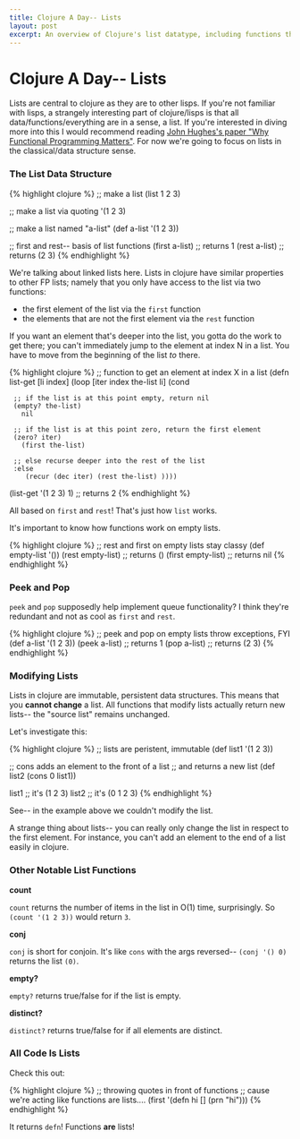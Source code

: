 ```yaml
---
title: Clojure A Day-- Lists
layout: post
excerpt: An overview of Clojure's list datatype, including functions that operate on lists
---
```


# Clojure A Day-- Lists

Lists are central to clojure as they are to other lisps. If you're not familiar with lisps, a strangely interesting part of clojure/lisps is that all data/functions/everything are in a sense, a list. If you're interested in diving more into this I would recommend reading [John Hughes's paper "Why Functional Programming Matters"](http://worrydream.com/refs/Hughes-WhyFunctionalProgrammingMatters.pdf). For now we're going to focus on lists in the classical/data structure sense.




### The List Data Structure

{% highlight clojure %}
;; make a list
(list 1 2 3)

;; make a list via quoting
'(1 2 3)

;; make a list named "a-list"
(def a-list '(1 2 3))

;; first and rest-- basis of list functions
(first a-list) ;; returns 1
(rest a-list) ;; returns (2 3)
{% endhighlight %}

We're talking about linked lists here. Lists in clojure have similar properties to other FP lists; namely that you only have access to the list via two functions:

- the first element of the list via the `first` function
- the elements that are not the first element via the `rest` function

If you want an element that's deeper into the list, you gotta do the work to get there; you can't immediately jump to the element at index N in a list. You have to move from the beginning of the list *to* there. 

{% highlight clojure %}
;; function to get an element at index X in a list
(defn list-get [li index]
  (loop [iter index 
         the-list li]
    (cond
     
     ;; if the list is at this point empty, return nil
     (empty? the-list) 
       nil
     
     ;; if the list is at this point zero, return the first element
     (zero? iter) 
       (first the-list)
     
     ;; else recurse deeper into the rest of the list
     :else 
        (recur (dec iter) (rest the-list) ))))

(list-get '(1 2 3) 1) ;; returns 2
{% endhighlight %}

All based on `first` and `rest`! That's just how `list` works. 

It's important to know how functions work on empty lists.

{% highlight clojure %}
;; rest and first on empty lists stay classy
(def empty-list '())
(rest empty-list) ;; returns ()
(first empty-list) ;; returns nil
{% endhighlight %}




### Peek and Pop

`peek` and `pop` supposedly help implement queue functionality? I think they're redundant and not as cool as `first` and `rest`.

{% highlight clojure %}
;; peek and pop on empty lists throw exceptions, FYI
(def a-list '(1 2 3))
(peek a-list) ;; returns 1
(pop a-list) ;; returns (2 3)
{% endhighlight %}





### Modifying Lists

Lists in clojure are immutable, persistent data structures. This means that you **cannot change** a list. All functions that modify lists actually return new lists-- the "source list" remains unchanged. 

Let's investigate this:

{% highlight clojure %}
;; lists are peristent, immutable
(def list1 '(1 2 3))

;; cons adds an element to the front of a list
;; and returns a new list
(def list2 (cons 0 list1))

list1 ;; it's (1 2 3)
list2 ;; it's (0 1 2 3)
{% endhighlight %}

See-- in the example above we couldn't modify the list. 

A strange thing about lists-- you can really only change the list in respect to the first element. For instance, you can't add an element to the end of a list easily in clojure.




### Other Notable List Functions

**count**

`count` returns the number of items in the list in O(1) time, surprisingly. So `(count '(1 2 3))` would return `3`.

**conj**

`conj` is short for conjoin. It's like `cons` with the args reversed-- `(conj '() 0)` returns the list `(0)`.

**empty?**

`empty?` returns true/false for if the list is empty.

**distinct?**

`distinct?` returns true/false for if all elements are distinct. 


### All Code Is Lists

Check this out:

{% highlight clojure %}
;; throwing quotes in front of functions
;; cause we're acting like functions are lists....
(first '(defn hi [] (prn "hi")))
{% endhighlight %}

It returns `defn`! Functions **are** lists!

